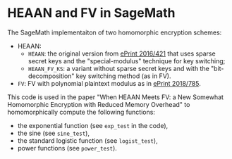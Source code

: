 # HEAAN and FV in SageMath
The SageMath implementaiton of two homomorphic encryption schemes: 
- HEAAN:
  - `HEAAN`: the original version from [ePrint 2016/421](https://eprint.iacr.org/2016/421.pdf) that uses sparse secret keys and the "special-modulus" technique for key switching;
  - `HEAAN_FV_KS`: a variant without sparse secret keys and with the "bit-decomposition" key switching method (as in FV).
- `FV`: FV with polynomial plaintext modulus as in [ePrint 2018/785](https://eprint.iacr.org/2018/785.pdf).

This code is used in the paper "When HEAAN Meets FV: a New Somewhat Homomorphic Encryption with Reduced Memory Overhead" to homomorphically compute the following functions:
- the exponential function (see `exp_test` in the code),
- the sine (see `sine_test`),
- the standard logistic function (see `logist_test`),
- power functions (see `power_test`).
